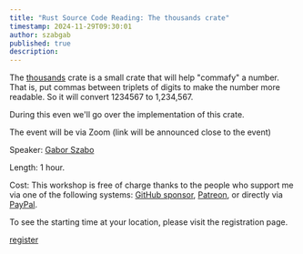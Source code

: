 ```yaml
---
title: "Rust Source Code Reading: The thousands crate"
timestamp: 2024-11-29T09:30:01
author: szabgab
published: true
description:
---
```


The [thousands](https://crates.io/crates/thousands) crate is a small crate that will help "commafy" a number. That is, put commas between triplets of digits to make the number more readable. So it will convert 1234567 to 1,234,567.

During this even we'll go over the implementation of this crate.

The event will be via Zoom (link will be announced close to the event)

Speaker: [Gabor Szabo](https://szabgab.com/)

Length: 1 hour.


Cost: This workshop is free of charge thanks to the people who support me via one of the following systems: [GitHub sponsor](https://github.com/sponsors/szabgab/), [Patreon](https://www.patreon.com/szabgab), or directly via [PayPal](https://www.paypal.com/paypalme/szabgab).

To see the starting time at your location, please visit the registration page.

<a class="button is-primary" href="https://www.meetup.com/code-mavens/events/304824684/">register</a>
